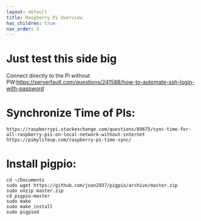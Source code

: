 ```yaml
---
layout: default
title: Raspberry Pi Overview
has_children: true
nav_order: 3
---
```


# Just test this side big

Connect directly to the Pi without PW:https://serverfault.com/questions/241588/how-to-automate-ssh-login-with-password


# Synchronize Time of PIs:
```
https://raspberrypi.stackexchange.com/questions/89675/sync-time-for-all-raspberry-pis-on-local-network-without-internet
https://pimylifeup.com/raspberry-pi-time-sync/
```

# Install pigpio:
```
cd ~/Documents
sudo wget https://github.com/joan2937/pigpio/archive/master.zip
sudo unzip master.zip
cd pigpio-master
sudo make
sudo make install
sudo pigpiod

```